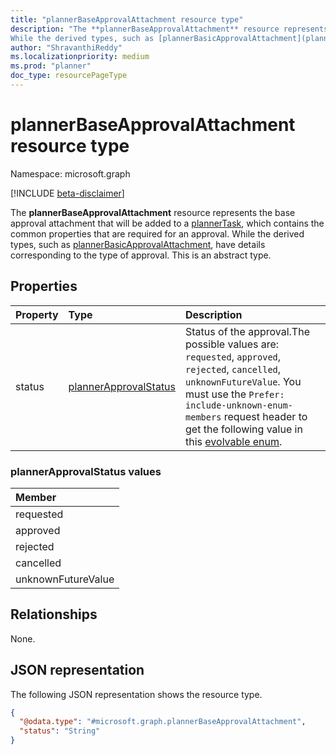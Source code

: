 ```yaml
---
title: "plannerBaseApprovalAttachment resource type"
description: "The **plannerBaseApprovalAttachment** resource represents the base approval attachment that will be added to a [plannerTask](plannertask.md), which contains the common properties that are required for an approval. 
While the derived types, such as [plannerBasicApprovalAttachment](plannerbasicapprovalattachment.md), have details corresponding to the type of approval."
author: "ShravanthiReddy"
ms.localizationpriority: medium
ms.prod: "planner"
doc_type: resourcePageType
---
```


# plannerBaseApprovalAttachment resource type

Namespace: microsoft.graph

[!INCLUDE [beta-disclaimer](../../includes/beta-disclaimer.md)]

The **plannerBaseApprovalAttachment** resource represents the base approval attachment that will be added to a [plannerTask](plannertask.md), which contains the common properties that are required for an approval. 
While the derived types, such as [plannerBasicApprovalAttachment](plannerbasicapprovalattachment.md), have details corresponding to the type of approval.
This is an abstract type.

## Properties
|Property|Type|Description|
|:---|:---|:---|
|status|[plannerApprovalStatus](../resources/plannerbaseapprovalattachment.md#plannerapprovalstatus-values)|Status of the approval.The possible values are: `requested`, `approved`, `rejected`, `cancelled`, `unknownFutureValue`. You must use the `Prefer: include-unknown-enum-members` request header to get the following value in this [evolvable enum](/graph/best-practices-concept#handling-future-members-in-evolvable-enumerations).

### plannerApprovalStatus values 

| Member             |
|:-------------------|
| requested          |
| approved           |
| rejected           |
| cancelled          |
| unknownFutureValue |

## Relationships
None.

## JSON representation
The following JSON representation shows the resource type.
<!-- {
  "blockType": "resource",
  "@odata.type": "microsoft.graph.plannerBaseApprovalAttachment"
}
-->
``` json
{
  "@odata.type": "#microsoft.graph.plannerBaseApprovalAttachment",
  "status": "String"
}
```

